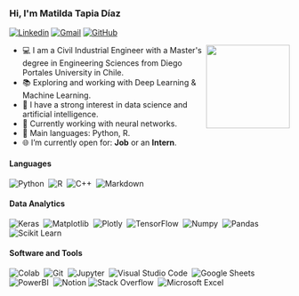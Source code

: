 ### Hi, I'm **Matilda Tapia Díaz**

[![Linkedin](https://img.shields.io/badge/-LinkedIn-blue?style=flat&logo=Linkedin&logoColor=white)](https://www.linkedin.com/in/matildatapiadiaz/)
[![Gmail](https://img.shields.io/badge/-Gmail-c14438?style=flat&logo=Gmail&logoColor=white)](mailto:matilda.tapia.d@gmail.com)
[![GitHub](https://img.shields.io/badge/GitHub-100000?style=flat&logo=github&logoColor=white&color=121011)](https://github.com/MatildaTapia262)

<img align= "right" width= "150" src= "https://i.pinimg.com/originals/ea/8b/13/ea8b137fbc46bea2f12cc9087e57053d.gif"/>

- 💻 I am a Civil Industrial Engineer with a Master's degree in Engineering Sciences from Diego Portales University in Chile.
- 📚 Exploring and working with Deep Learning & Machine Learning.
- 📝 I have a strong interest in data science and artificial intelligence.
- 🔭 Currently working with neural networks.
- 🌟 Main languages: Python, R.
- 🌐 I’m currently open for: <b>Job</b> or an <b>Intern</b>.


#### Languages

![Python](https://img.shields.io/badge/-Python-05122A?style=flat&logo=python&logoColor=white&color=14354C)&nbsp;
![R](https://img.shields.io/badge/R-276DC3?style=flat&logo=r&logoColor=white&color=276DC3)&nbsp;
![C++](https://img.shields.io/badge/-C++-05122A?style=flat&logo=C%2B%2B&logoColor=white&color=39457E)&nbsp;
![Markdown](https://img.shields.io/badge/Markdown-000000?style=flat&logo=markdown&logoColor=white&color=4B275F)&nbsp;

#### Data Analytics 

![Keras](https://img.shields.io/badge/Keras%20-%23D00000.svg?style=flat&logo=Keras&logoColor=white&color=CC342D)&nbsp;
![Matplotlib](https://img.shields.io/badge/Matplotlib-%23ffffff.svg?style=flat&logo=Matplotlib&logoColor=black)&nbsp;
![Plotly](https://img.shields.io/badge/Plotly-%233F4F75.svg?style=flat&logo=plotly&logoColor=white)&nbsp;
![TensorFlow](https://img.shields.io/badge/TensorFlow%20-%23FF6F00.svg?style=flat&logo=TensorFlow&logoColor=white)&nbsp;
![Numpy](https://img.shields.io/badge/Numpy-777BB4?style=flat&logo=numpy&logoColor=white)&nbsp;
![Pandas](https://img.shields.io/badge/Pandas-2C2D72?style=flat&logo=pandas&logoColor=white)&nbsp;
![Scikit Learn](https://img.shields.io/badge/Scikit--learn-05122A?style=flat&logo=Scikit-learn&logoColor=white)&nbsp;

#### Software and Tools

![Colab](https://img.shields.io/badge/Colab-yellow.svg?style=flat&logo=google-colab&logoColor=white)&nbsp;
![Git](https://img.shields.io/badge/Git%20-%23F05033.svg?style=flat&logo=git&logoColor=white)&nbsp;
![Jupyter](https://img.shields.io/badge/Jupyter%20-%23F37626.svg?style=flat&logo=Jupyter&logoColor=white)&nbsp;
![Visual Studio Code](https://img.shields.io/badge/Visual%20Studio%20Code-0078d7.svg?style=flat&logo=visual-studio-code&logoColor=white)&nbsp;
![Google Sheets](https://img.shields.io/badge/Google%20Sheets%20-%2334A853.svg?style=flat&logo=google%20sheets&logoColor=white)&nbsp;
![PowerBI](https://img.shields.io/badge/PowerBI-F2C811?style=flat&logo=Power%20BI&logoColor=white)&nbsp;
![Notion](https://img.shields.io/badge/Notion-%23000000.svg?style=flat&logo=notion&logoColor=white)
![Stack Overflow](https://img.shields.io/badge/-Stack%20Overflow-FE7A16?style=flat&logo=stack-overflow&logoColor=white)&nbsp;
![Microsoft Excel](https://img.shields.io/badge/Microsoft_Excel-217346?style=flat&logo=microsoft-excel&logoColor=white)


